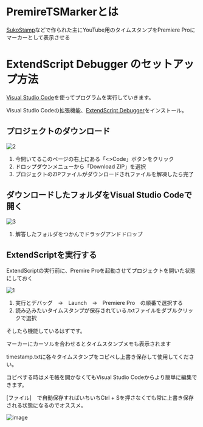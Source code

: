 # PremireTSMarkerとは
[SukoStamp](https://chromewebstore.google.com/detail/sukostamp/bioancpdekiljihjfibhpadakcnceoeg)などで作られた主にYouTube用のタイムスタンプをPremiere Proにマーカーとして表示させる

# ExtendScript Debugger のセットアップ方法

[Visual Studio Code](https://code.visualstudio.com/)を使ってプログラムを実行していきます。

Visual Studio Codeの拡張機能、[ExtendScript Debugger](https://marketplace.visualstudio.com/items?itemName=Adobe.extendscript-debug)をインストール。

## プロジェクトのダウンロード

![2](https://github.com/keimaruO/PremiereTSMarker/assets/91080250/a861b5c7-70a1-4ddf-baf4-c1f89466bec1)

1. 今開いてるこのページの右上にある「<>Code」ボタンをクリック
2. ドロップダウンメニューから「Download ZIP」を選択
3. プロジェクトのZIPファイルがダウンロードされファイルを解凍したら完了

## ダウンロードしたフォルダをVisual Studio Codeで開く

![3](https://github.com/keimaruO/PremiereTSMarker/assets/91080250/27bc2701-c2bb-4535-bc74-4313444a417b)

1. 解答したフォルダをつかんでドラッグアンドドロップ

## ExtendScriptを実行する

ExtendScriptの実行前に、Premire Proを起動させてプロジェクトを開いた状態にしておく

![1](https://github.com/keimaruO/PremiereTSMarker/assets/91080250/4706dcfd-dcd2-4b5a-afa8-dd8284cf1b53)

1. 実行とデバッグ　→　Launch　→　Premiere Pro　の順番で選択する
2. 読み込みたいタイムスタンプが保存されている.txtファイルをダブルクリックで選択

そしたら機能しているはずです。

マーカーにカーソルを合わせるとタイムスタンプメモも表示されます

timestamp.txtに各々タイムスタンプをコピペし上書き保存して使用してください。

コピペする時はメモ帳を開かなくてもVisual Studio Codeからより簡単に編集できます。

[ファイル]　で自動保存すればいちいちCtrl + Sを押さなくても常に上書き保存される状態になるのでオススメ。

![image](https://github.com/keimaruO/PremiereTSMarker/assets/91080250/22be6c89-b240-4c62-84e0-863d93a2c827)